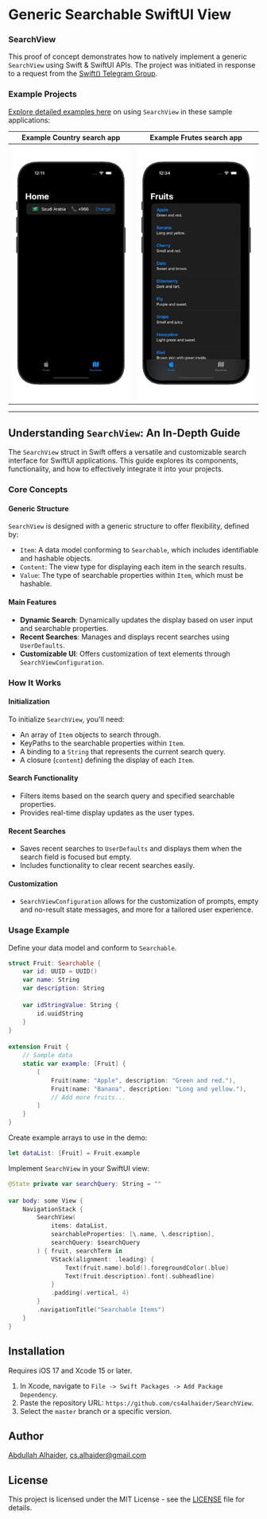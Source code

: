 # Generic Searchable SwiftUI View

### SearchView

This proof of concept demonstrates how to natively implement a generic `SearchView` using Swift & SwiftUI APIs. The project was initiated in response to a request from the [Swift() Telegram Group](https://t.me/SwiftGroup).

### Example Projects

[Explore detailed examples here](https://github.com/cs4alhaider/SearchViewExamples) on using `SearchView` in these sample applications:

| Example Country search app | Example Frutes search app |
| -------------------------- | ------------------------- |
| ![](Assets/CountryApp.gif) | ![](Assets/FruitsApp.gif) |

---
## Understanding `SearchView`: An In-Depth Guide

The `SearchView` struct in Swift offers a versatile and customizable search interface for SwiftUI applications. This guide explores its components, functionality, and how to effectively integrate it into your projects.

### Core Concepts

#### Generic Structure
`SearchView` is designed with a generic structure to offer flexibility, defined by:
- `Item`: A data model conforming to `Searchable`, which includes identifiable and hashable objects.
- `Content`: The view type for displaying each item in the search results.
- `Value`: The type of searchable properties within `Item`, which must be hashable.

#### Main Features
- **Dynamic Search**: Dynamically updates the display based on user input and searchable properties.
- **Recent Searches**: Manages and displays recent searches using `UserDefaults`.
- **Customizable UI**: Offers customization of text elements through `SearchViewConfiguration`.

### How It Works

#### Initialization
To initialize `SearchView`, you'll need:
- An array of `Item` objects to search through.
- KeyPaths to the searchable properties within `Item`.
- A binding to a `String` that represents the current search query.
- A closure (`content`) defining the display of each `Item`.

#### Search Functionality
- Filters items based on the search query and specified searchable properties.
- Provides real-time display updates as the user types.

#### Recent Searches
- Saves recent searches to `UserDefaults` and displays them when the search field is focused but empty.
- Includes functionality to clear recent searches easily.

#### Customization
- `SearchViewConfiguration` allows for the customization of prompts, empty and no-result state messages, and more for a tailored user experience.

### Usage Example

Define your data model and conform to `Searchable`.

```swift
struct Fruit: Searchable {
    var id: UUID = UUID()
    var name: String
    var description: String

    var idStringValue: String {
        id.uuidString
    }
}

extension Fruit {
    // Sample data
    static var example: [Fruit] {
        [
            Fruit(name: "Apple", description: "Green and red."),
            Fruit(name: "Banana", description: "Long and yellow."),
            // Add more fruits...
        ]
    }
}
```

Create example arrays to use in the demo:

```swift
let dataList: [Fruit] = Fruit.example
```

Implement `SearchView` in your SwiftUI view:

```swift
@State private var searchQuery: String = ""

var body: some View {
    NavigationStack {
        SearchView(
            items: dataList,
            searchableProperties: [\.name, \.description],
            searchQuery: $searchQuery
        ) { fruit, searchTerm in
            VStack(alignment: .leading) {
                Text(fruit.name).bold().foregroundColor(.blue)
                Text(fruit.description).font(.subheadline)
            }
            .padding(.vertical, 4)
        }
        .navigationTitle("Searchable Items")
    }
}
```

## Installation

Requires iOS 17 and Xcode 15 or later.

1. In Xcode, navigate to `File -> Swift Packages -> Add Package Dependency`.
2. Paste the repository URL: `https://github.com/cs4alhaider/SearchView`.
3. Select the `master` branch or a specific version.

## Author

[Abdullah Alhaider](https://x.com/cs4alhaider), cs.alhaider@gmail.com

## License

This project is licensed under the MIT License - see the [LICENSE](LICENSE) file for details.
